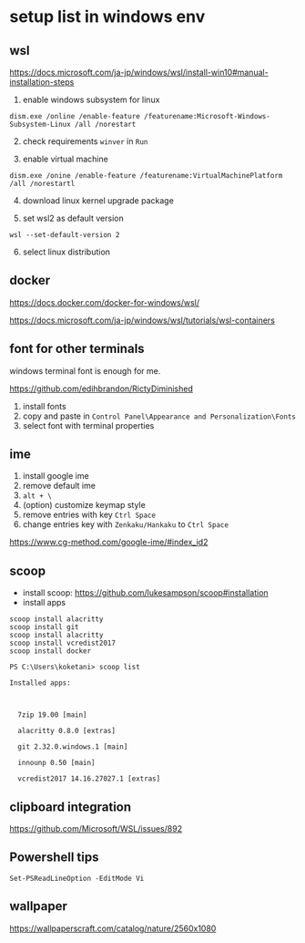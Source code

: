 # setup list in windows env

## wsl

<https://docs.microsoft.com/ja-jp/windows/wsl/install-win10#manual-installation-steps>

1. enable windows subsystem for linux

```
dism.exe /online /enable-feature /featurename:Microsoft-Windows-Subsystem-Linux /all /norestart
```

2. check requirements `winver` in `Run`

3. enable virtual machine

```
dism.exe /onine /enable-feature /featurename:VirtualMachinePlatform /all /norestartl
```

4. download linux kernel upgrade package

5. set wsl2 as default version

```
wsl --set-default-version 2
```

6. select linux distribution

## docker

<https://docs.docker.com/docker-for-windows/wsl/>

<https://docs.microsoft.com/ja-jp/windows/wsl/tutorials/wsl-containers>

## font for other terminals

windows terminal font is enough for me.

<https://github.com/edihbrandon/RictyDiminished>

1. install fonts
2. copy and paste in `Control Panel\Appearance and Personalization\Fonts`
3. select font with terminal properties

## ime

1. install google ime
2. remove default ime
3. `alt + \`
4. (option) customize keymap style
  1. remove entries with key `Ctrl Space`
  2. change entries key with `Zenkaku/Hankaku` to `Ctrl Space`

<https://www.cg-method.com/google-ime/#index_id2>

## scoop

- install scoop: <https://github.com/lukesampson/scoop#installation>
- install apps

```
scoop install alacritty
scoop install git
scoop install alacritty
scoop install vcredist2017
scoop install docker

```

```
PS C:\Users\koketani> scoop list

Installed apps:



  7zip 19.00 [main]

  alacritty 0.8.0 [extras]

  git 2.32.0.windows.1 [main]

  innounp 0.50 [main]

  vcredist2017 14.16.27027.1 [extras]
```

## clipboard integration

<https://github.com/Microsoft/WSL/issues/892>

## Powershell tips

`Set-PSReadLineOption -EditMode Vi`

## wallpaper

<https://wallpaperscraft.com/catalog/nature/2560x1080>
